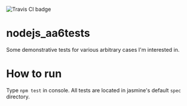 ![Travis CI badge](https://travis-ci.org/aa6/nodejs_aa6tests.svg?branch=master)
# nodejs_aa6tests
Some demonstrative tests for various arbitrary cases I'm interested in.
# How to run
Type `npm test` in console. All tests are located in jasmine's default `spec` directory.